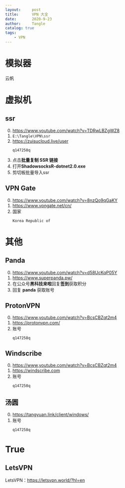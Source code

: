 ```yaml
---
layout:     post
title:      VPN 大全
date:       2020-9-23
author:     Tangle
catalog: true
tags:
    - VPN
---
```


# 模拟器

云帆

# 虚拟机

## ssr

0. <https://www.youtube.com/watch?v=TDRwLBZgWZ8>
0. `E:\Tangle\VPN\ssr`
0. <https://zuisucloud.live/user>
    ```
    q147258q
    ```
0. 点击**批量复制 SSR 链接**
0. 打开**ShadowsocksR-dotnet2.0.exe**
0. 剪切板批量导入ssr

## VPN Gate

0. <https://www.youtube.com/watch?v=8nzQo9qGaKY>
0. <https://www.vpngate.net/cn/>
0. 国家
    ```
    Korea Republic of
    ```
    
# 其他

## Panda

0. <https://www.youtube.com/watch?v=d58UcKqP05Y> 
0. <https://www.superpanda.pw/>
0. 在公众号**黑科技来啦**回复**签到**获取积分
0. 回复 **panda** 获取账号

## ProtonVPN

0. <https://www.youtube.com/watch?v=BcsCBZqt2m4>
0. <https://protonvpn.com/>
0. 账号
    ```
    q147258q
    ```
    
## Windscribe

0. <https://www.youtube.com/watch?v=BcsCBZqt2m4>
0. <https://windscribe.com>
0. 账号
    ```
    q147258q
    ```

## 汤圆

0. <https://tangyuan.link/client/windows/>
0. 账号
    ```
    q147258q
    ```

# True

## LetsVPN

LetsVPN：<https://letsvpn.world/?hl=en>
